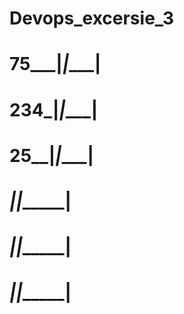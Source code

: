 # Devops_excersie_3

# 75___|___|______|
#  234_|___|______|
# 25__|___|______|
# ____|___|______|
# ____|___|______|
# ____|___|______|
